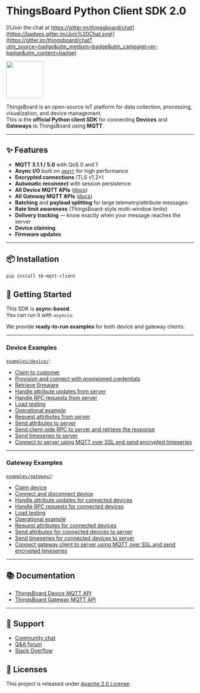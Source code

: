 # ThingsBoard Python Client SDK 2.0

[![Join the chat at https://gitter.im/thingsboard/chat](https://badges.gitter.im/Join%20Chat.svg)](https://gitter.im/thingsboard/chat?utm_source=badge&utm_medium=badge&utm_campaign=pr-badge&utm_content=badge)

<a href="https://thingsboard.io"><img src="./logo.png?raw=true" width="100" height="100"></a>

ThingsBoard is an open-source IoT platform for data collection, processing, visualization, and device management.  
This is the **official Python client SDK** for connecting **Devices** and **Gateways** to ThingsBoard using **MQTT**.

---

## ✨ Features

- **MQTT 3.1.1 / 5.0** with QoS 0 and 1
- **Async I/O** built on [`gmqtt`](https://github.com/wialon/gmqtt) for high performance
- **Encrypted connections** (TLS v1.2+)
- **Automatic reconnect** with session persistence
- **All Device MQTT APIs** ([docs](https://thingsboard.io/docs/reference/mqtt-api/))
- **All Gateway MQTT APIs** ([docs](https://thingsboard.io/docs/reference/gateway-mqtt-api/))
- **Batching** and **payload splitting** for large telemetry/attribute messages
- **Rate limit awareness** (ThingsBoard-style multi-window limits)
- **Delivery tracking** — know exactly when your message reaches the server
- **Device claiming**
- **Firmware updates**

---

## 📦 Installation

```bash
pip install tb-mqtt-client
```

## 🚀 Getting Started

This SDK is **async-based**.  
You can run it with `asyncio`.

We provide **ready-to-run examples** for both device and gateway clients.

---

### **Device Examples**  
[`examples/device/`](examples/device):
- [Claim to customer](examples/device/claim_device.py)
- [Provision and connect with provisioned credentials](examples/device/client_provisioning.py)
- [Retrieve firmware](examples/device/firmware_update.py)
- [Handle attribute updates from server](examples/device/handle_attribute_updates.py)
- [Handle RPC requests from server](examples/device/handle_rpc_requests.py)
- [Load testing](examples/device/load.py)
- [Operational example](examples/device/operational_example.py)
- [Request attributes from server](examples/device/request_attributes.py)
- [Send attributes to server](examples/device/send_attributes.py)
- [Send client-side RPC to server and retrieve the response](examples/device/send_client_side_rpc.py)
- [Send timeseries to server](examples/device/send_timeseries.py)
- [Connect to server using MQTT over SSL and send encrypted timeseries](examples/device/tls_connect.py)

---

### **Gateway Examples**  
[`examples/gateway/`](examples/gateway):
- [Claim device](examples/gateway/claim_device.py)
- [Connect and disconnect device](examples/gateway/connect_and_disconnect_device.py)
- [Handle attribute updates for connected devices](examples/gateway/handle_attribute_updates.py)
- [Handle RPC requests for connected devices](examples/gateway/handle_rpc_requests.py)
- [Load testing](examples/gateway/load.py)
- [Operational example](examples/gateway/operational_example.py)
- [Request attributes for connected devices](examples/gateway/request_attributes.py)
- [Send attributes for connected devices to server](examples/gateway/send_attributes.py)
- [Send timeseries for connected devices to server](examples/gateway/send_timeseries.py)
- [Connect gateway client to server using MQTT over SSL and send encrypted timeseries](examples/gateway/tls_connect.py)

---

## 📚 Documentation
- [ThingsBoard Device MQTT API](https://thingsboard.io/docs/reference/mqtt-api/)
- [ThingsBoard Gateway MQTT API](https://thingsboard.io/docs/reference/gateway-mqtt-api/)

---

## 💬 Support
- [Community chat](https://gitter.im/thingsboard/chat)
- [Q&A forum](https://groups.google.com/forum/#!forum/thingsboard)
- [Stack Overflow](http://stackoverflow.com/questions/tagged/thingsboard)

## 📄 Licenses

This project is released under [Apache 2.0 License](./LICENSE).
